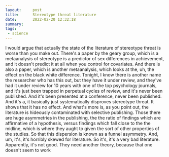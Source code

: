 ```yaml
---
layout:     post
title:      Stereotype threat literature
date:       2022-02-20 12:32:18
summary:    
tags:
 - science
---
```


I would argue that actually the state of the literature of stereotype threat is worse than you make out. There's a paper by the geary group, which is a metaanalysis of stereotype is a predictor of sex differences in achievement, and it doesn't predict it at all when you control for covariates. And there is also a paper, which is another metaanalysis, which looks at the, uh, the effect on the black white difference. Tonight, I know there is another name the researcher who has this out, but they have it under review, and they've had it under review for 10 years with one of the top psychology journals, and it's just been trapped in perpetual cycles of review, and it's never been published. And it's been presented at a conference, never been published. And it's a, it basically just systematically disproves stereotype threat. It shows that it has no effect. And what's more is, as you point out, the literature is hideously contaminated with selective publishing. Those there are huge asymmetries in the publishing, the the ratio of findings which are affirmative of a hypothesis, versus findings which fall close to the the midline, which is where they aught to given the sort of other properties of the studies. So that this dispersion is known as a funnel asymmetry. And, um, it's, it's horribly skewed for literature. So it's, it's a very bad literature. Apparently, it's not good. They need another theory, because that one doesn't seem to work
